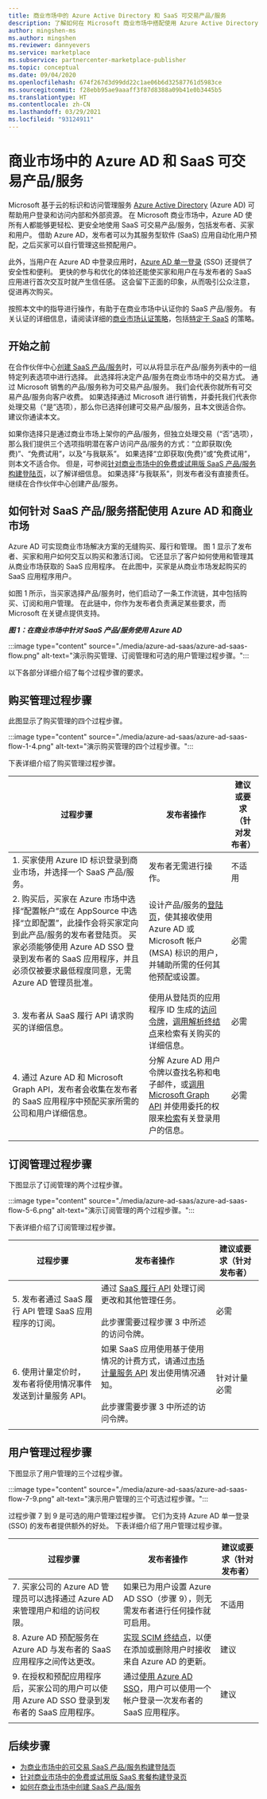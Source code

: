 ```yaml
---
title: 商业市场中的 Azure Active Directory 和 SaaS 可交易产品/服务
description: 了解如何在 Microsoft 商业市场中搭配使用 Azure Active Directory 和 SaaS 可交易产品/服务。
author: mingshen-ms
ms.author: mingshen
ms.reviewer: dannyevers
ms.service: marketplace
ms.subservice: partnercenter-marketplace-publisher
ms.topic: conceptual
ms.date: 09/04/2020
ms.openlocfilehash: 674f267d3d99dd22c1ae06b6d32587761d5983ce
ms.sourcegitcommit: f28ebb95ae9aaaff3f87d8388a09b41e0b3445b5
ms.translationtype: HT
ms.contentlocale: zh-CN
ms.lasthandoff: 03/29/2021
ms.locfileid: "93124911"
---
```

# <a name="azure-ad-and-transactable-saas-offers-in-the-commercial-marketplace"></a>商业市场中的 Azure AD 和 SaaS 可交易产品/服务

Microsoft 基于云的标识和访问管理服务 [Azure Active Directory](../active-directory/fundamentals/active-directory-whatis.md) (Azure AD) 可帮助用户登录和访问内部和外部资源。 在 Microsoft 商业市场中，Azure AD 使所有人都能够更轻松、更安全地使用 SaaS 可交易产品/服务，包括发布者、买家和用户。 借助 Azure AD，发布者可以为其服务型软件 (SaaS) 应用自动化用户预配，之后买家可以自行管理这些预配用户。 

此外，当用户在 Azure AD 中登录应用时，[Azure AD 单一登录](../active-directory/manage-apps/what-is-single-sign-on.md) (SSO) 还提供了安全性和便利。 更快的参与和优化的体验还能使买家和用户在与发布者的 SaaS 应用进行首次交互时就产生信任感。 这会留下正面的印象，从而吸引公众注意，促进再次购买。

按照本文中的指导进行操作，有助于在商业市场中认证你的 SaaS 产品/服务。 有关认证的详细信息，请阅读详细的[商业市场认证策略](/legal/marketplace/certification-policies#100-general)，包括[特定于 SaaS](/legal/marketplace/certification-policies#1000-software-as-a-service-saas) 的策略。

## <a name="before-you-begin"></a>开始之前

在合作伙伴中心[创建 SaaS 产品/服务](./create-new-saas-offer.md)时，可以从将显示在产品/服务列表中的一组特定列表选项中进行选择。 此选择将决定产品/服务在商业市场中的交易方式。 通过 Microsoft 销售的产品/服务称为可交易产品/服务。 我们会代表你就所有可交易产品/服务向客户收费。 如果选择通过 Microsoft 进行销售，并委托我们代表你处理交易（“是”选项），那么你已选择创建可交易产品/服务，且本文很适合你。 建议你通读本文。

如果你选择只是通过商业市场上架你的产品/服务，但独立处理交易（“否”选项），那么我们提供三个选项指明潜在客户访问产品/服务的方式：“立即获取(免费)”、“免费试用”，以及“与我联系”。 如果选择“立即获取(免费)”或“免费试用”，则本文不适合你。 但是，可参阅[针对商业市场中的免费或试用版 SaaS 产品/服务构建登陆页](./azure-ad-free-or-trial-landing-page.md)，以了解详细信息。 如果选择“与我联系”，则发布者没有直接责任。 继续在合作伙伴中心创建产品/服务。

## <a name="how-azure-ad-works-with-the-commercial-marketplace-for-saas-offers"></a>如何针对 SaaS 产品/服务搭配使用 Azure AD 和商业市场

Azure AD 可实现商业市场解决方案的无缝购买、履行和管理。 图 1 显示了发布者、买家和用户如何交互以购买和激活订阅。 它还显示了客户如何使用和管理其从商业市场获取的 SaaS 应用程序。 在此图中，买家是从商业市场发起购买的 SaaS 应用程序用户。

如图 1 所示，当买家选择产品/服务时，他们启动了一条工作流链，其中包括购买、订阅和用户管理。 在此链中，你作为发布者负责满足某些要求，而 Microsoft 在关键点提供支持。

***图 1：在商业市场中针对 SaaS 产品/服务使用 Azure AD***

:::image type="content" source="./media/azure-ad-saas/azure-ad-saas-flow.png" alt-text="演示购买管理、订阅管理和可选的用户管理过程步骤。":::

以下各部分详细介绍了每个过程步骤的要求。

## <a name="process-steps-for-purchase-management"></a>购买管理过程步骤

此图显示了购买管理的四个过程步骤。

:::image type="content" source="./media/azure-ad-saas/azure-ad-saas-flow-1-4.png" alt-text="演示购买管理的四个过程步骤。":::

下表详细介绍了购买管理过程步骤。

| 过程步骤 | 发布者操作 | 建议或要求（针对发布者） |
| ------------ | ------------- | ------------- |
| 1. 买家使用 Azure ID 标识登录到商业市场，并选择一个 SaaS 产品/服务。 | 发布者无需进行操作。 | 不适用 |
| 2. 购买后，买家在 Azure 市场中选择“配置帐户”或在 AppSource 中选择“立即配置”，此操作会将买家定向到此产品/服务的发布者登陆页。 买家必须能够使用 Azure AD SSO 登录到发布者的 SaaS 应用程序，并且必须仅被要求最低程度同意，无需 Azure AD 管理员批准。 | 设计产品/服务的[登陆页](azure-ad-transactable-saas-landing-page.md)，使其接收使用 Azure AD 或 Microsoft 帐户 (MSA) 标识的用户，并辅助所需的任何其他预配或设置。 | 必需 |
| 3. 发布者从 SaaS 履行 API 请求购买的详细信息。 | 使用从登陆页的应用程序 ID 生成的[访问令牌](./partner-center-portal/pc-saas-registration.md)，[调用解析终结点](./partner-center-portal/pc-saas-fulfillment-api-v2.md#resolve-a-purchased-subscription)来检索有关购买的详细信息。 | 必需 |
| 4. 通过 Azure AD 和 Microsoft Graph API，发布者会收集在发布者的 SaaS 应用程序中预配买家所需的公司和用户详细信息。  | 分解 Azure AD 用户令牌以查找名称和电子邮件，或[调用 Microsoft Graph API](/graph/use-the-api) 并使用委托的权限来[检索](/graph/api/user-get)有关登录用户的信息。 | 必需 |
||||

## <a name="process-steps-for-subscription-management"></a>订阅管理过程步骤

下图显示了订阅管理的两个过程步骤。

:::image type="content" source="./media/azure-ad-saas/azure-ad-saas-flow-5-6.png" alt-text="演示订阅管理的两个过程步骤。":::

下表详细介绍了订阅管理过程步骤。

| 过程步骤 | 发布者操作 | 建议或要求（针对发布者） |
| ------------ | ------------- | ------------- |
| 5. 发布者通过 SaaS 履行 API 管理 SaaS 应用程序的订阅。 | 通过 [SaaS 履行 API](./partner-center-portal/pc-saas-fulfillment-api-v2.md) 处理订阅更改和其他管理任务。<br><br>此步骤需要过程步骤 3 中所述的访问令牌。 | 必需 |
| 6. 使用计量定价时，发布者将使用情况事件发送到计量服务 API。 | 如果 SaaS 应用使用基于使用情况的计费方式，请通过[市场计量服务 API](./partner-center-portal/marketplace-metering-service-apis.md) 发出使用情况通知。<br><br>此步骤需要步骤 3 中所述的访问令牌。 | 针对计量必需 |
||||

## <a name="process-steps-for-user-management"></a>用户管理过程步骤

下图显示了用户管理的三个过程步骤。

:::image type="content" source="./media/azure-ad-saas/azure-ad-saas-flow-7-9.png" alt-text="演示用户管理的三个可选过程步骤。":::

过程步骤 7 到 9 是可选的用户管理过程步骤。 它们为支持 Azure AD 单一登录 (SSO) 的发布者提供额外的好处。 下表详细介绍了用户管理过程步骤。

| 过程步骤 | 发布者操作 | 建议或要求（针对发布者） |
| ------------ | ------------- | ------------- |
| 7. 买家公司的 Azure AD 管理员可以选择通过 Azure AD 来管理用户和组的访问权限。 | 如果已为用户设置 Azure AD SSO（步骤 9），则无需发布者进行任何操作就可启用。 | 不适用 |
| 8. Azure AD 预配服务在 Azure AD 与发布者的 SaaS 应用程序之间传达更改。 | [实现 SCIM 终结点](../active-directory/app-provisioning/use-scim-to-provision-users-and-groups.md)，以便在添加或删除用户时接收来自 Azure AD 的更新。 | 建议 |
| 9. 在授权和预配应用程序后，买家公司的用户可以使用 Azure AD SSO 登录到发布者的 SaaS 应用程序。 | 通过[使用 Azure AD SSO](../active-directory/manage-apps/what-is-single-sign-on.md)，用户可以使用一个帐户登录一次发布者的 SaaS 应用程序。 | 建议 |
||||

## <a name="next-steps"></a>后续步骤

- [为商业市场中的可交易 SaaS 产品/服务构建登陆页](azure-ad-transactable-saas-landing-page.md)
- [针对商业市场中的免费或试用版 SaaS 套餐构建登录页](azure-ad-free-or-trial-landing-page.md)
- [如何在商业市场中创建 SaaS 产品/服务](create-new-saas-offer.md)